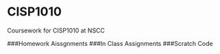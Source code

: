 # CISP1010
Coursework for CISP1010 at NSCC

###Homework Aissgnments
###In Class Assignments
###Scratch Code
